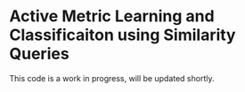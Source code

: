 # Active Metric Learning and Classificaiton using Similarity Queries

This code is a work in progress, will be updated shortly.
